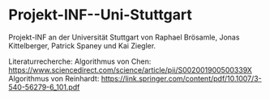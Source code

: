 # Projekt-INF--Uni-Stuttgart
Projekt-INF an der Universität Stuttgart von Raphael Brösamle, Jonas Kittelberger, Patrick Spaney und Kai Ziegler.

Literaturrecherche:
Algorithmus von Chen:
https://www.sciencedirect.com/science/article/pii/S002001900500339X
Algorithmus von Reinhardt:
https://link.springer.com/content/pdf/10.1007/3-540-56279-6_101.pdf
